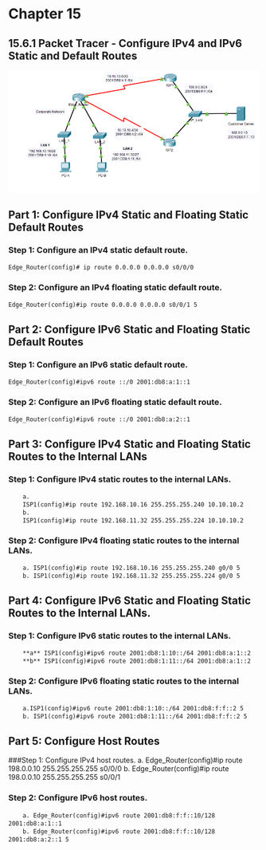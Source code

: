
# Chapter 15

## 15.6.1 Packet Tracer - Configure IPv4 and IPv6 Static and Default Routes

![15.6.1 Packet Tracer](./2nd-semester/chapter-15/img/network-structure.png)



## Part 1: Configure IPv4 Static and Floating Static Default Routes

### Step 1: Configure an IPv4 static default route.

	Edge_Router(config)# ip route 0.0.0.0 0.0.0.0 s0/0/0
### Step 2: Configure an IPv4 floating static default route.

	Edge_Router(config)#ip route 0.0.0.0 0.0.0.0 s0/0/1 5
	
## Part 2: Configure IPv6 Static and Floating Static Default Routes

### Step 1: Configure an IPv6 static default route.

	Edge_Router(config)#ipv6 route ::/0 2001:db8:a:1::1
	
### Step 2: Configure an IPv6 floating static default route.

	Edge_Router(config)#ipv6 route ::/0 2001:db8:a:2::1
	
	
## Part 3: Configure IPv4 Static and Floating Static Routes to the Internal LANs

### Step 1: Configure IPv4 static routes to the internal LANs.
		a. 
		ISP1(config)#ip route 192.168.10.16 255.255.255.240 10.10.10.2
		b.
		ISP1(config)#ip route 192.168.11.32 255.255.255.224 10.10.10.2

### Step 2: Configure IPv4 floating static routes to the internal LANs.
		a. ISP1(config)#ip route 192.168.10.16 255.255.255.240 g0/0 5
		b. ISP1(config)#ip route 192.168.11.32 255.255.255.224 g0/0 5



## Part 4: Configure IPv6 Static and Floating Static Routes to the Internal LANs.

### Step 1: Configure IPv6 static routes to the internal LANs.
		**a** ISP1(config)#ipv6 route 2001:db8:1:10::/64 2001:db8:a:1::2
		**b** ISP1(config)#ipv6 route 2001:db8:1:11::/64 2001:db8:a:1::2
		
		
### Step 2: Configure IPv6 floating static routes to the internal LANs.
		a.ISP1(config)#ipv6 route 2001:db8:1:10::/64 2001:db8:f:f::2 5
		b. ISP1(config)#ipv6 route 2001:db8:1:11::/64 2001:db8:f:f::2 5


## Part 5: Configure Host Routes

###Step 1: Configure IPv4 host routes.
		a. Edge_Router(config)#ip route 198.0.0.10 255.255.255.255 s0/0/0
		b. Edge_Router(config)#ip route 198.0.0.10 255.255.255.255 s0/0/1


### Step 2: Configure IPv6 host routes.
		a. Edge_Router(config)#ipv6 route 2001:db8:f:f::10/128 2001:db8:a:1::1
		b. Edge_Router(config)#ipv6 route 2001:db8:f:f::10/128 2001:db8:a:2::1 5





